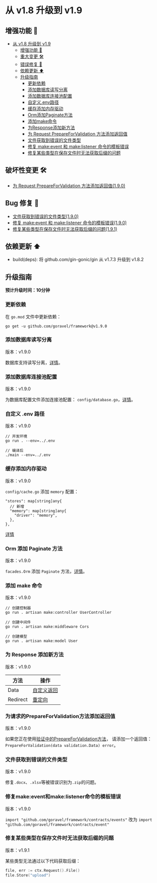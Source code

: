 # 从 v1.8 升级到 v1.9

## 增强功能 🚀

- [从 v1.8 升级到 v1.9](#upgrading-to-v19-from-v18)
  - [增强功能 🚀](#enhancements-)
  - [重大变更 🛠](#breaking-changes-)
  - [错误修复 🐛](#bug-fixes-)
  - [依赖更新 ⬆️](#dependency-updates-️)
  - [升级指南](#upgrade-guide)
    - [更新依赖](#updating-dependencies)
    - [添加数据库读写分离](#add-database-read-write-separation)
    - [添加数据库连接池配置](#add-database-pool-configuration)
    - [自定义.env路径](#custom-env-path)
    - [缓存添加内存驱动](#cache-add-memory-driver)
    - [Orm添加Paginate方法](#orm-add-paginate-method)
    - [添加make命令](#add-make-command)
    - [为Response添加新方法](#add-new-methods-for-response)
    - [为 Request PrepareForValidation 方法添加返回值](#add-return-for-request-prepareforvalidation-method)
    - [文件获取到错误的文件类型](#file-gets-the-wrong-file-type)
    - [修复 make:event 和 make:listener 命令的模板错误](#fix-template-error-on-makeevent-and-makelistener-command)
    - [修复某些类型在保存文件时无法获取后缀的问题](#fix-some-types-cannot-obtain-suffixes-when-save-file)

## 破坏性变更 🛠

- [为 Request PrepareForValidation 方法添加返回值(1.9.0)](#add-return-for-request-prepareforvalidation-method)

## Bug 修复 🐛

- [文件获取到错误的文件类型(1.9.0)](#file-gets-the-wrong-file-type)
- [修复 make:event 和 make:listener 命令的模板错误(1.9.0)](#fix-template-error-on-make-event-and-make-listener-command)
- [修复某些类型在保存文件时无法获取后缀的问题(1.9.1)](#fix-some-types-cannot-obtain-suffixes-when-save-file)

## 依赖更新 ⬆️

- build(deps): 将 github.com/gin-gonic/gin 从 v1.7.3 升级到 v1.8.2

## 升级指南

**预计升级时间：10分钟**

### 更新依赖

在 `go.mod` 文件中更新依赖：

```
go get -u github.com/goravel/framework@v1.9.0
```

### 添加数据库读写分离

版本：v1.9.0

数据库支持读写分离，[详情](../orm/quickstart#read--write-connections)。

### 添加数据库连接池配置

版本：v1.9.0

为数据库配置文件添加连接池配置：
`config/database.go`，[详情](https://github.com/goravel/goravel/blob/v1.9.x/config/database.go)。

### 自定义 .env 路径

版本：v1.9.0

```
// 开发环境
go run . --env=../.env

// 编译后
./main --env=../.env
```

### 缓存添加内存驱动

版本：v1.9.0

`config/cache.go` 添加 `memory` 配置：

```
"stores": map[string]any{
  // 新增
  "memory": map[string]any{
    "driver": "memory",
  },
},
```

[详情](https://github.com/goravel/goravel/blob/v1.9.x/config/cache.go)

### Orm 添加 Paginate 方法

版本：v1.9.0

`facades.Orm` 添加 `Paginate` 方法，[详情](../orm/quickstart#Paginate)。

### 添加 make 命令

版本：v1.9.0

```
// 创建控制器
go run . artisan make:controller UserController

// 创建中间件
go run . artisan make:middleware Cors

// 创建模型
go run . artisan make:model User
```

### 为 Response 添加新方法

版本：v1.9.0

| 方法       | 操作                                        |
| -------- | ----------------------------------------- |
| Data     | [自定义返回](../basic/responses#custom-return) |
| Redirect | [重定向](../basic/responses#redirect)        |

### 为请求的PrepareForValidation方法添加返回值

版本：v1.9.0

如果您正在使用[验证中的PrepareForValidation方法](../basic/validation#format-data-before-validation)，
请添加一个返回值：`PrepareForValidation(data validation.Data) error`。

### 文件获取到错误的文件类型

版本：v1.9.0

修复`.docx`、`.xlsx`等被错误识别为`.zip`的问题。

### 修复make:event和make:listener命令的模板错误

版本：v1.9.0

`import "github.com/goravel/framework/contracts/events"` 改为 `import "github.com/goravel/framework/contracts/event"`

### 修复某些类型在保存文件时无法获取后缀的问题

版本：v1.9.1

某些类型无法通过以下代码获取后缀：

```go
file, err := ctx.Request().File()   
file.Store("upload")
```
